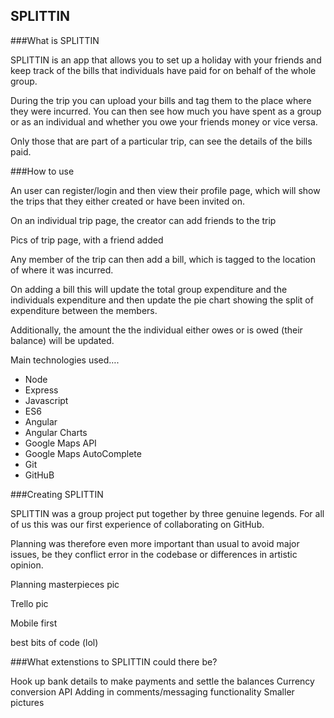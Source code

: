## SPLITTIN

###What is SPLITTIN

SPLITTIN is an app that allows you to set up a holiday with your friends and keep track of the bills that individuals have paid for on behalf of the whole group.

During the trip you can upload your bills and tag them to the place where they were incurred. You can then see how much you have spent as a group or as an individual and whether you owe your friends money or vice versa.

Only those that are part of a particular trip, can see the details of the bills paid.

###How to use

An user can register/login and then view their profile page, which will show the trips that they either created or have been invited on.

On an individual trip page, the creator can add friends to the trip

Pics of trip page, with a friend added

Any member of the trip can then add a bill, which is tagged to the location of where it was incurred.

On adding a bill this will update the total group expenditure and the individuals expenditure and then update the pie chart showing the split of expenditure between the members.

Additionally, the amount the the individual either owes or is owed (their balance) will be updated.

Main technologies used….

* Node
* Express
* Javascript
* ES6
* Angular
* Angular Charts
* Google Maps API
* Google Maps AutoComplete
* Git
* GitHuB

###Creating SPLITTIN

SPLITTIN was a group project put together by three genuine legends. For all of us this was our first experience of collaborating on GitHub.

Planning was therefore even more important than usual to avoid major issues, be they conflict error in the codebase or differences in artistic opinion.

Planning masterpieces pic

Trello pic

Mobile first

best bits of code (lol)

###What extenstions to SPLITTIN could there be?

Hook up bank details to make payments and settle the balances
Currency conversion API
Adding in comments/messaging functionality
Smaller pictures
